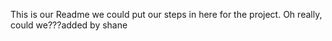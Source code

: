 This is our Readme
we could put our steps in here for the project.
Oh really, could we???added by shane
